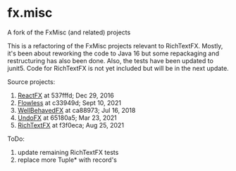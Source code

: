 # fx.misc
A fork of the FxMisc (and related) projects

This is a refactoring of the FxMisc projects relevant to RichTextFX.  Mostly, it's been about reworking the code to Java 16 but some repackaging and restructuring has also been done.  Also, the tests have been updated to junit5.  Code for RichTextFX is not yet included but will be in the next update.

Source projects:
1. [ReactFX](https://github.com/TomasMikula/ReactFX) at 537fffd; Dec 29, 2016 
2. [Flowless](https://github.com/FXMisc/Flowless) at c33949d; Sept 10, 2021
3. [WellBehavedFX](https://github.com/FXMisc/WellBehavedFX) at ca88973; Jul 16, 2018
4. [UndoFX](https://github.com/FXMisc/UndoFX) at 65180a5; Mar 23, 2021
5. [RichTextFX](https://github.com/FXMisc/RichTextFX) at f3f0eca; Aug 25, 2021

ToDo:
1. update remaining RichTextFX tests
2. replace more Tuple* with record's








